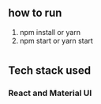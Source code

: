 ## how to run

1. npm install or yarn
2. npm start or yarn start

#

## Tech stack used

### React and Material UI
